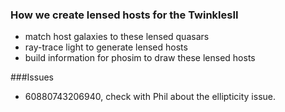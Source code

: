 ### How we create lensed hosts for the TwinklesII

- match host galaxies to these lensed quasars
- ray-trace light to generate lensed hosts
- build information for phosim to draw these lensed hosts

###Issues

- 60880743206940, check with Phil about the ellipticity issue.
